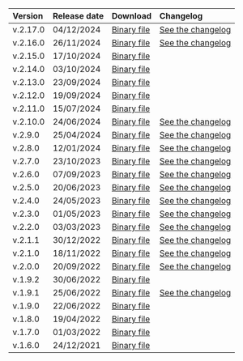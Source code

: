 | Version | Release date | Download | Changelog |
:--- | :--- | :--- | :---
| v.2.17.0 | 04/12/2024 | [Binary file](https://storage.yandexcloud.net/yandexcloud-ydb/release/2.17.0/windows/amd64/ydb.exe) | [See the changelog](../../../changelog-cli.md#2-17-0) |
| v.2.16.0 | 26/11/2024 | [Binary file](https://storage.yandexcloud.net/yandexcloud-ydb/release/2.16.0/windows/amd64/ydb.exe) | [See the changelog](../../../changelog-cli.md#2-16-0) |
| v.2.15.0 | 17/10/2024 | [Binary file](https://storage.yandexcloud.net/yandexcloud-ydb/release/2.15.0/windows/amd64/ydb.exe) |
| v.2.14.0 | 03/10/2024 | [Binary file](https://storage.yandexcloud.net/yandexcloud-ydb/release/2.14.0/windows/amd64/ydb.exe) |
| v.2.13.0 | 23/09/2024 | [Binary file](https://storage.yandexcloud.net/yandexcloud-ydb/release/2.13.0/windows/amd64/ydb.exe) |
| v.2.12.0 | 19/09/2024 | [Binary file](https://storage.yandexcloud.net/yandexcloud-ydb/release/2.12.0/windows/amd64/ydb.exe) |
| v.2.11.0 | 15/07/2024 | [Binary file](https://storage.yandexcloud.net/yandexcloud-ydb/release/2.11.0/windows/amd64/ydb.exe) |
| v.2.10.0 | 24/06/2024 | [Binary file](https://storage.yandexcloud.net/yandexcloud-ydb/release/2.10.0/windows/amd64/ydb.exe) | [See the changelog](../../../changelog-cli.md#2-10-0) |
| v.2.9.0 | 25/04/2024 | [Binary file](https://storage.yandexcloud.net/yandexcloud-ydb/release/2.9.0/windows/amd64/ydb.exe) | [See the changelog](../../../changelog-cli.md#2-9-0) |
| v.2.8.0 | 12/01/2024 | [Binary file](https://storage.yandexcloud.net/yandexcloud-ydb/release/2.8.0/windows/amd64/ydb.exe) | [See the changelog](../../../changelog-cli.md#2-8-0) |
| v.2.7.0 | 23/10/2023 | [Binary file](https://storage.yandexcloud.net/yandexcloud-ydb/release/2.7.0/windows/amd64/ydb.exe) | [See the changelog](../../../changelog-cli.md#2-7-0) |
| v.2.6.0 | 07/09/2023 | [Binary file](https://storage.yandexcloud.net/yandexcloud-ydb/release/2.6.0/windows/amd64/ydb.exe) | [See the changelog](../../../changelog-cli.md#2-6-0) |
| v.2.5.0 | 20/06/2023 | [Binary file](https://storage.yandexcloud.net/yandexcloud-ydb/release/2.5.0/windows/amd64/ydb.exe) | [See the changelog](../../../changelog-cli.md#2-5-0) |
| v.2.4.0 | 24/05/2023 | [Binary file](https://storage.yandexcloud.net/yandexcloud-ydb/release/2.4.0/windows/amd64/ydb.exe) | [See the changelog](../../../changelog-cli.md#2-4-0) |
| v.2.3.0 | 01/05/2023 | [Binary file](https://storage.yandexcloud.net/yandexcloud-ydb/release/2.3.0/windows/amd64/ydb.exe) | [See the changelog](../../../changelog-cli.md#2-3-0) |
| v.2.2.0 | 03/03/2023 | [Binary file](https://storage.yandexcloud.net/yandexcloud-ydb/release/2.2.0/windows/amd64/ydb.exe) | [See the changelog](../../../changelog-cli.md#2-2-0) |
| v.2.1.1 | 30/12/2022 | [Binary file](https://storage.yandexcloud.net/yandexcloud-ydb/release/2.1.1/windows/amd64/ydb.exe) | [See the changelog](../../../changelog-cli.md#2-1-1) |
| v.2.1.0 | 18/11/2022 | [Binary file](https://storage.yandexcloud.net/yandexcloud-ydb/release/2.1.0/windows/amd64/ydb.exe) | [See the changelog](../../../changelog-cli.md#2-1-0) |
| v.2.0.0 | 20/09/2022 | [Binary file](https://storage.yandexcloud.net/yandexcloud-ydb/release/2.0.0/windows/amd64/ydb.exe) | [See the changelog](../../../changelog-cli.md#2-0-0) |
| v.1.9.2 | 30/06/2022 | [Binary file](https://storage.yandexcloud.net/yandexcloud-ydb/release/1.9.2/windows/amd64/ydb.exe) |
| v.1.9.1 | 25/06/2022 | [Binary file](https://storage.yandexcloud.net/yandexcloud-ydb/release/1.9.1/windows/amd64/ydb.exe) | [See the changelog](../../../changelog-cli.md#1-9-1) |
| v.1.9.0 | 22/06/2022 | [Binary file](https://storage.yandexcloud.net/yandexcloud-ydb/release/1.9.0/windows/amd64/ydb.exe) |
| v.1.8.0 | 19/04/2022 | [Binary file](https://storage.yandexcloud.net/yandexcloud-ydb/release/1.8.0/windows/amd64/ydb.exe) |
| v.1.7.0 | 01/03/2022 | [Binary file](https://storage.yandexcloud.net/yandexcloud-ydb/release/1.7.0/windows/amd64/ydb.exe) |
| v.1.6.0 | 24/12/2021 | [Binary file](https://storage.yandexcloud.net/yandexcloud-ydb/release/1.6.0/windows/amd64/ydb.exe) |
